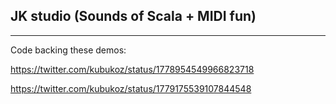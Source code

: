 ## JK studio (Sounds of Scala + MIDI fun)

----------------

Code backing these demos:

https://twitter.com/kubukoz/status/1778954549966823718

https://twitter.com/kubukoz/status/1779175539107844548

